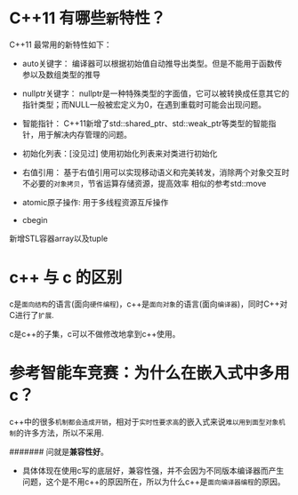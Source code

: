 # C++11 有哪些`新`特性？
C++11 最常用的新特性如下：
-  auto关键字：
   编译器可以根据初始值自动推导出类型。但是不能用于函数传参以及数组类型的推导

-  nullptr关键字：
   nullptr是一种特殊类型的字面值，它可以被转换成任意其它的指针类型；而NULL一般被宏定义为0，在遇到重载时可能会出现问题。

-  智能指针：
   C++11新增了std::shared_ptr、std::weak_ptr等类型的智能指针，用于解决内存管理的问题。

-  初始化列表：[没见过]
   使用初始化列表来对类进行初始化

-  右值引用：
   基于右值引用可以实现移动语义和完美转发，消除两个对象交互时不必要的`对象拷贝`，节省运算存储资源，提高效率
   相似的参考std::move

-  atomic原子操作:
   用于多线程资源互斥操作
   
-  cbegin

新增STL容器array以及tuple


# c++ 与 c 的区别
c是`面向结构`的语言(面向`硬件编程`)，c++是`面向对象`的语言(面向`编译器`)，同时C++对C进行了`扩展`.

c是c++的子集，c可以不做修改地拿到c++使用。


# 参考智能车竞赛：为什么在嵌入式中多用c？
c++中的很多`机制都会造成开销`，相对于`实时性要求高`的嵌入式来说`难以用到面型对象机制`的许多方法，所以不采用.

####### 问就是**兼容性好**。

- 具体体现在使用c写的底层好，兼容性强，并不会因为不同版本编译器而产生问题，这个是不用c++的原因所在，所以为什么c++是`面向编译器编程`的原因。
